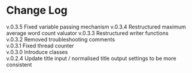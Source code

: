 # Change Log

v.0.3.5 Fixed variable passing mechanism
v.0.3.4 Restructured maximum average word count valuator
v.0.3.3 Restructured writer functions  
v.0.3.2 Removed troubleshooting comments  
v.0.3.1 Fixed thread counter  
v.0.3.0 Introduce classes  
v.0.2.4 Update title input / normalised title output settings to be more consistent  
